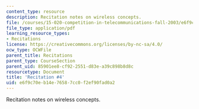 ```yaml
---
content_type: resource
description: Recitation notes on wireless concepts.
file: /courses/15-020-competition-in-telecommunications-fall-2003/e6f9c70eb14e76587cc0f2ef90fad0a2_rec4.pdf
file_type: application/pdf
learning_resource_types:
- Recitations
license: https://creativecommons.org/licenses/by-nc-sa/4.0/
ocw_type: OCWFile
parent_title: Recitations
parent_type: CourseSection
parent_uid: 85901ee8-cf92-2551-d83e-a39c898b8d8c
resourcetype: Document
title: 'Recitation #4'
uid: e6f9c70e-b14e-7658-7cc0-f2ef90fad0a2
---
```

Recitation notes on wireless concepts.